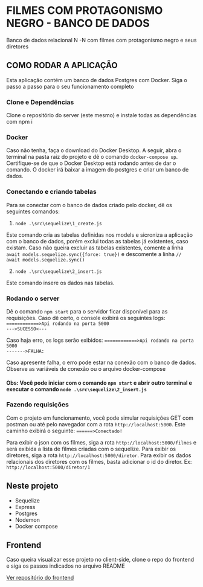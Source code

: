 # FILMES COM PROTAGONISMO NEGRO -  BANCO DE DADOS

Banco de dados relacional N -N com filmes com protagonismo negro e seus diretores

## COMO RODAR A APLICAÇÃO

Esta aplicação contém um banco de dados Postgres com Docker. Siga o passo a passo para o seu funcionamento completo

### Clone e Dependências

Clone o repositório do server (este mesmo) e instale todas as dependências com npm i

### Docker

Caso não tenha, faça o download do Docker Desktop. A seguir, abra o terminal na pasta raiz do projeto e dê o comando `docker-compose up`.
Certifique-se de que o Docker Desktop está rodando antes de dar o comando. O docker irá baixar a imagem do postgres e criar um banco de dados.

### Conectando e criando tabelas

Para se conectar com o banco de dados criado pelo docker, dê os seguintes comandos:

1. `node .\src\sequelize\1_create.js`

Este comando cria as tabelas definidas nos models e sicroniza a aplicação com o banco de dados, porém exclui todas as tabelas já existentes, caso existam. Caso não queira excluir as tabelas existentes, comente a linha
`await models.sequelize.sync({force: true})` e descomente a linha `// await models.sequelize.sync()`

2. `node .\src\sequelize\2_insert.js`

Este comando insere os dados nas tabelas.

### Rodando o server

Dê o comando `npm start` para o servidor ficar disponível para as requisições. 
Caso dê certo, o console exibirá os seguintes logs: 
`============>Api rodando na porta 5000`
<br>
`--->SUCESSO<---`

Caso haja erro, os logs serão exibidos:
`============>Api rodando na porta 5000`
<br>
`------->FALHA: `

Caso apresente falha, o erro pode estar na conexão com o banco de dados. Observe as variáveis de conexão ou o arquivo docker-compose

#### Obs: Você pode iniciar com o comando `npm start` e abrir outro terminal e executar o comando `node .\src\sequelize\2_insert.js`


### Fazendo requisições

Com o projeto em funcionamento, você pode simular requisições GET com postman ou até pelo navegador com a rota `http://localhost:5000`. Este caminho exibirá o seguinte:
`======>Conectado!`

Para exibir o json com os filmes, siga a rota `http://localhost:5000/filmes` e será exibida a lista de filmes criadas com o sequelize.
Para exibir os diretores, siga a rota `http://localhost:5000/diretor`. Para exibir os dados relacionais dos diretores com os filmes, basta adicionar o id do diretor.
Ex: `http://localhost:5000/diretor/1`

## Neste projeto

* Sequelize
* Express
* Postgres
* Nodemon
* Docker compose

## Frontend

Caso queira visualizar esse projeto no client-side, clone o repo do frontend e siga os passos indicados no arquivo README

[Ver repositório do frontend](https://github.com/claudionsc/black-movies.git)
